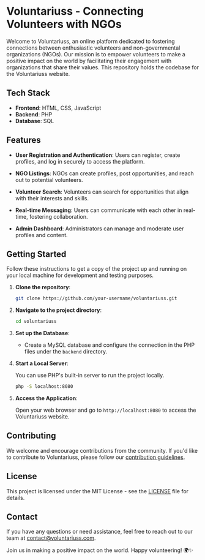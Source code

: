 # Voluntariuss - Connecting Volunteers with NGOs

Welcome to Voluntariuss, an online platform dedicated to fostering connections between enthusiastic volunteers and non-governmental organizations (NGOs). Our mission is to empower volunteers to make a positive impact on the world by facilitating their engagement with organizations that share their values. This repository holds the codebase for the Voluntariuss website.

## Tech Stack

- **Frontend**: HTML, CSS, JavaScript
- **Backend**: PHP
- **Database**: SQL

## Features

- **User Registration and Authentication**: Users can register, create profiles, and log in securely to access the platform.

- **NGO Listings**: NGOs can create profiles, post opportunities, and reach out to potential volunteers.

- **Volunteer Search**: Volunteers can search for opportunities that align with their interests and skills.

- **Real-time Messaging**: Users can communicate with each other in real-time, fostering collaboration.

- **Admin Dashboard**: Administrators can manage and moderate user profiles and content.

## Getting Started

Follow these instructions to get a copy of the project up and running on your local machine for development and testing purposes.

1. **Clone the repository**:

    ```bash
    git clone https://github.com/your-username/voluntariuss.git
    ```

2. **Navigate to the project directory**:

    ```bash
    cd voluntariuss
    ```

3. **Set up the Database**:

    - Create a MySQL database and configure the connection in the PHP files under the `backend` directory.

4. **Start a Local Server**:

    You can use PHP's built-in server to run the project locally.

    ```bash
    php -S localhost:8080
    ```

5. **Access the Application**:

    Open your web browser and go to `http://localhost:8080` to access the Voluntariuss website.

## Contributing

We welcome and encourage contributions from the community. If you'd like to contribute to Voluntariuss, please follow our [contribution guidelines](CONTRIBUTING.md).

## License

This project is licensed under the MIT License - see the [LICENSE](LICENSE) file for details.

## Contact

If you have any questions or need assistance, feel free to reach out to our team at [contact@voluntariuss.com](mailto:contact@voluntariuss.com).

Join us in making a positive impact on the world. Happy volunteering! 🌍✨
